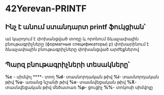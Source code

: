 # 42Yerevan-PRINTF

## Ինչ է անում ստանդարտ printf ֆուկցիան՝

ա) կարդում է փոխանցված տողը և որոնում ձևաչափային բնութագրիչները (форматные спецификаторы)
բ) փոխարինում է ձևաչափային բնութագրիչները փոխանցված արժեքներով

## Պարզ բնութագրիչների տեսակները՝

**%c** - սիմվոլ
****- տող
**%d**- տասնորդական թիվ
**%i**- տասնորդական թիվ
**%u**- առանց նշանի թիվ
**%x**- տասնվեցական թիվ
**%X**- տասնվեցական թիվ մեծատառ
**%p**- ցուցիչ
**%%**- տոկոսի սիմվոլը
